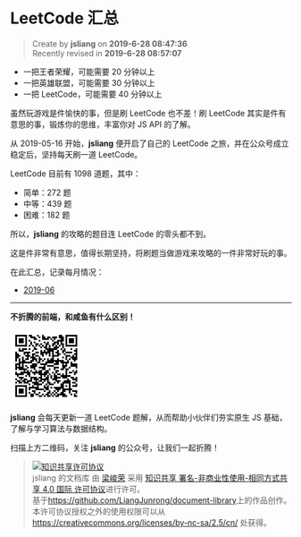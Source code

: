 LeetCode 汇总
===

> Create by **jsliang** on **2019-6-28 08:47:36**  
> Recently revised in **2019-6-28 08:57:07**

* 一把王者荣耀，可能需要 20 分钟以上
* 一把英雄联盟，可能需要 30 分钟以上
* 一把 LeetCode，可能需要 40 分钟以上

虽然玩游戏是件愉快的事，但是刷 LeetCode 也不差！刷 LeetCode 其实是件有意思的事，锻炼你的思维，丰富你对 JS API 的了解。

从 2019-05-16 开始，**jsliang** 便开启了自己的 LeetCode 之旅，并在公众号成立稳定后，坚持每天刷一道 LeetCode。

LeetCode 目前有 1098 道题，其中：

* 简单：272 题
* 中等：439 题
* 困难：182 题

所以，**jsliang** 的攻略的题目连 LeetCode 的零头都不到。

这是件非常有意思，值得长期坚持，将刷题当做游戏来攻略的一件非常好玩的事。

在此汇总，记录每月情况：

* [2019-06](./2019-06.md)

---

**不折腾的前端，和咸鱼有什么区别！**

![图](../../../public-repertory/img/z-small-wechat-public-address.jpg)

**jsliang** 会每天更新一道 LeetCode 题解，从而帮助小伙伴们夯实原生 JS 基础，了解与学习算法与数据结构。

扫描上方二维码，关注 **jsliang** 的公众号，让我们一起折腾！

> <a rel="license" href="http://creativecommons.org/licenses/by-nc-sa/4.0/"><img alt="知识共享许可协议" style="border-width:0" src="https://i.creativecommons.org/l/by-nc-sa/4.0/88x31.png" /></a><br /><span xmlns:dct="http://purl.org/dc/terms/" property="dct:title">jsliang 的文档库</span> 由 <a xmlns:cc="http://creativecommons.org/ns#" href="https://github.com/LiangJunrong/document-library" property="cc:attributionName" rel="cc:attributionURL">梁峻荣</a> 采用 <a rel="license" href="http://creativecommons.org/licenses/by-nc-sa/4.0/">知识共享 署名-非商业性使用-相同方式共享 4.0 国际 许可协议</a>进行许可。<br />基于<a xmlns:dct="http://purl.org/dc/terms/" href="https://github.com/LiangJunrong/document-library" rel="dct:source">https://github.com/LiangJunrong/document-library</a>上的作品创作。<br />本许可协议授权之外的使用权限可以从 <a xmlns:cc="http://creativecommons.org/ns#" href="https://creativecommons.org/licenses/by-nc-sa/2.5/cn/" rel="cc:morePermissions">https://creativecommons.org/licenses/by-nc-sa/2.5/cn/</a> 处获得。